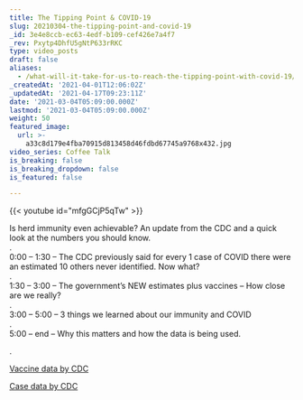```yaml
---
title: The Tipping Point & COVID-19
slug: 20210304-the-tipping-point-and-covid-19
_id: 3e4e8ccb-ec63-4edf-b109-cef426e7a4f7
_rev: Pxytp4DhfU5gNtP633rRKC
type: video_posts
draft: false
aliases:
  - /what-will-it-take-for-us-to-reach-the-tipping-point-with-covid-19/
_createdAt: '2021-04-01T12:06:02Z'
_updatedAt: '2021-04-17T09:23:11Z'
date: '2021-03-04T05:09:00.000Z'
lastmod: '2021-03-04T05:09:00.000Z'
weight: 50
featured_image:
  url: >-
    a33c8d179e4fba70915d813458d46fdbd67745a9768x432.jpg
video_series: Coffee Talk
is_breaking: false
is_breaking_dropdown: false
is_featured: false

---
```

{{< youtube id="mfgGCjP5qTw" >}}

Is herd immunity even achievable? An update from the CDC and a quick look at the numbers you should know.  
.  
0:00 – 1:30 – The CDC previously said for every 1 case of COVID there were an estimated 10 others never identified. Now what?  
.  
1:30 – 3:00 – The government’s NEW estimates plus vaccines – How close are we really?  
.  
3:00 – 5:00 – 3 things we learned about our immunity and COVID  
.  
5:00 – end – Why this matters and how the data is being used.

.

[Vaccine data by CDC](https://covid.cdc.gov/covid-data-tracker/#vaccinations)

[Case data by CDC](https://www.cdc.gov/coronavirus/2019-ncov/cases-updates/burden.html)